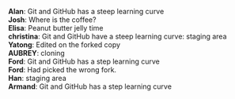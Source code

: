 **Alan**: Git and GitHub has a steep learning curve  
**Josh**: Where is the coffee?   
**Elisa**: Peanut butter jelly time   
**christina**: Git and GitHub have a steep learning curve: staging area   
**Yatong**: Edited on the forked copy   
**AUBREY**: cloning   
**Ford**: Git and GitHub has a step learning curve   
**Ford**: Had picked the wrong fork.   
**Han**: staging area   
**Armand**: Git and GitHub has a step learning curve   

